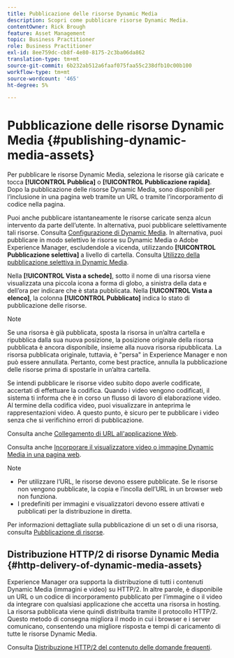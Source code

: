 ```yaml
---
title: Pubblicazione delle risorse Dynamic Media
description: Scopri come pubblicare risorse Dynamic Media.
contentOwner: Rick Brough
feature: Asset Management
topic: Business Practitioner
role: Business Practitioner
exl-id: 8ee759dc-cb8f-4e80-8175-2c3ba06da862
translation-type: tm+mt
source-git-commit: 6b232ab512a6faaf075faa55c238dfb10c00b100
workflow-type: tm+mt
source-wordcount: '465'
ht-degree: 5%

---
```


# Pubblicazione delle risorse Dynamic Media {#publishing-dynamic-media-assets}

Per pubblicare le risorse Dynamic Media, seleziona le risorse già caricate e tocca **[!UICONTROL Pubblica]** o **[!UICONTROL Pubblicazione rapida]**. Dopo la pubblicazione delle risorse Dynamic Media, sono disponibili per l’inclusione in una pagina web tramite un URL o tramite l’incorporamento di codice nella pagina.

Puoi anche pubblicare istantaneamente le risorse caricate senza alcun intervento da parte dell’utente. In alternativa, puoi pubblicare selettivamente tali risorse. Consulta [Configurazione di Dynamic Media](config-dm.md). In alternativa, puoi pubblicare in modo selettivo le risorse su Dynamic Media o Adobe Experience Manager, escludendole a vicenda, utilizzando **[!UICONTROL Pubblicazione selettiva]** a livello di cartella. Consulta [Utilizzo della pubblicazione selettiva in Dynamic Media](/help/assets/dynamic-media/selective-publishing.md).

Nella **[!UICONTROL Vista a schede]**, sotto il nome di una risorsa viene visualizzata una piccola icona a forma di globo, a sinistra della data e dell’ora per indicare che è stata pubblicata. Nella **[!UICONTROL Vista a elenco]**, la colonna **[!UICONTROL Pubblicato]** indica lo stato di pubblicazione delle risorse.

>[!NOTE]
>
>Se una risorsa è già pubblicata, sposta la risorsa in un’altra cartella e ripubblica dalla sua nuova posizione, la posizione originale della risorsa pubblicata è ancora disponibile, insieme alla nuova risorsa ripubblicata. La risorsa pubblicata originale, tuttavia, è &quot;persa&quot; in Experience Manager e non può essere annullata. Pertanto, come best practice, annulla la pubblicazione delle risorse prima di spostarle in un’altra cartella.

Se intendi pubblicare le risorse video subito dopo averle codificate, accertati di effettuare la codifica. Quando i video vengono codificati, il sistema ti informa che è in corso un flusso di lavoro di elaborazione video. Al termine della codifica video, puoi visualizzare in anteprima le rappresentazioni video. A questo punto, è sicuro per te pubblicare i video senza che si verifichino errori di pubblicazione.

Consulta anche [Collegamento di URL all&#39;applicazione Web](linking-urls-to-yourwebapplication.md).

Consulta anche [Incorporare il visualizzatore video o immagine Dynamic Media in una pagina web](embed-code.md).

>[!NOTE]
>
>* Per utilizzare l’URL, le risorse devono essere pubblicate. Se le risorse non vengono pubblicate, la copia e l’incolla dell’URL in un browser web non funziona.
>* I predefiniti per immagini e visualizzatori devono essere attivati e pubblicati per la distribuzione in diretta.

>



Per informazioni dettagliate sulla pubblicazione di un set o di una risorsa, consulta [Pubblicazione di risorse](/help/assets/manage-digital-assets.md).

## Distribuzione HTTP/2 di risorse Dynamic Media {#http-delivery-of-dynamic-media-assets}

Experience Manager ora supporta la distribuzione di tutti i contenuti Dynamic Media (immagini e video) su HTTP/2. In altre parole, è disponibile un URL o un codice di incorporamento pubblicato per l’immagine o il video da integrare con qualsiasi applicazione che accetta una risorsa in hosting. La risorsa pubblicata viene quindi distribuita tramite il protocollo HTTP/2. Questo metodo di consegna migliora il modo in cui i browser e i server comunicano, consentendo una migliore risposta e tempi di caricamento di tutte le risorse Dynamic Media.

Consulta [Distribuzione HTTP/2 del contenuto delle domande frequenti](/help/assets/dynamic-media/http2faq.md).

<!--this md file used to reside under sites-administering-->
